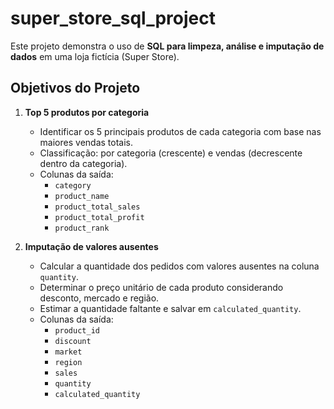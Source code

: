 # super_store_sql_project

Este projeto demonstra o uso de **SQL para limpeza, análise e imputação de dados** em uma loja fictícia (Super Store).

## Objetivos do Projeto

1. **Top 5 produtos por categoria**
   - Identificar os 5 principais produtos de cada categoria com base nas maiores vendas totais.
   - Classificação: por categoria (crescente) e vendas (decrescente dentro da categoria).
   - Colunas da saída: 
     - `category`
     - `product_name`
     - `product_total_sales`
     - `product_total_profit`
     - `product_rank`

2. **Imputação de valores ausentes**
   - Calcular a quantidade dos pedidos com valores ausentes na coluna `quantity`.
   - Determinar o preço unitário de cada produto considerando desconto, mercado e região.
   - Estimar a quantidade faltante e salvar em `calculated_quantity`.
   - Colunas da saída:
     - `product_id`
     - `discount`
     - `market`
     - `region`
     - `sales`
     - `quantity`
     - `calculated_quantity`

